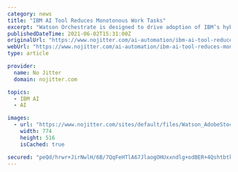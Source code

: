 ```yaml
---
category: news
title: "IBM AI Tool Reduces Monotonous Work Tasks"
excerpt: "Watson Orchestrate is designed to drive adoption of IBM’s hybrid cloud and AI solutions. Looking back, IBM was the first vendor to roll out a commercial AI product with Watson, but since then, it’s lost that leadership position to AWS, Google, Microsoft, and almost everyone else."
publishedDateTime: 2021-06-02T15:31:00Z
originalUrl: "https://www.nojitter.com/ai-automation/ibm-ai-tool-reduces-monotonous-work-tasks"
webUrl: "https://www.nojitter.com/ai-automation/ibm-ai-tool-reduces-monotonous-work-tasks"
type: article

provider:
  name: No Jitter
  domain: nojitter.com

topics:
  - IBM AI
  - AI

images:
  - url: "https://www.nojitter.com/sites/default/files/Watson_AdobeStock_307668410.jpeg"
    width: 774
    height: 516
    isCached: true

secured: "peQd/hrwr+JirNwlH/6B/7QqFeHTlA67JlaogOHUxxndlg+odBER+4QshtbtkSGR9nOyBGXtqpksGtMoEpZJr7JFoCMg3QAUzaDzA792p/lDcLo6+S08qJEsOv1vFMTF67zny5YrThHQ7Ilrkeyy0/O9yZsNyG5SlLssESmxOJ71AMg8CZgxKeXNIDeBItNNmk6Tuuci4e2IgyYy/Zot0FhAO7dF5mv9WVuBgjI+3WEX2/DxPWwyQKyXPihMaj5OZAg0blaIxQvSZl+5VkTahYJT3ImD6mO1VzYyW3eyPVjPqS68OZaqKEuP6K9dHVexjrSm6iHKRU2O2rsY4O7bghWMScFm+5occkpse0ZoTy4=;cEHkeA7Hv7Zi7yFtoJBNEg=="
---
```


